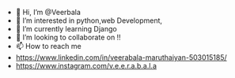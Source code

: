 - 👋 Hi, I’m @Veerbala
- 👀 I’m interested in python,web Development,
- 🌱 I’m currently learning Django
- 💞️ I’m looking to collaborate on !!
- 📫 How to reach me 
- https://www.linkedin.com/in/veerabala-maruthaiyan-503015185/
- https://www.instagram.com/v.e.e.r.a.b.a.l.a

<!---
Veerbala/Veerbala is a ✨ special ✨ repository because its `README.md` (this file) appears on your GitHub profile.
You can click the Preview link to take a look at your changes.
--->
